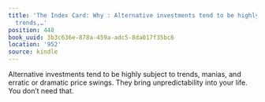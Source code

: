 ```yaml
---
title: 'The Index Card: Why : Alternative investments tend to be highly subject to
  trends,…'
position: 448
book_uuid: 3b3c636e-878a-459a-adc5-8da017f35bc6
location: '952'
source: kindle
---
```


Alternative investments tend to be highly subject to trends, manias, and erratic or dramatic price swings. They bring unpredictability into your life. You don’t need that.